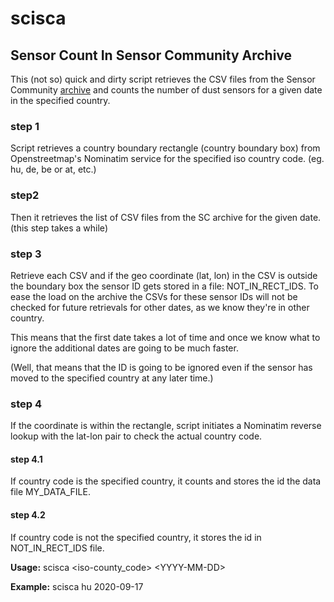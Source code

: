 # scisca


## Sensor Count In Sensor Community Archive

This (not so) quick and dirty script retrieves the CSV files from the Sensor Community [archive](http://archive.sensor.community) and counts the number of dust sensors for a given date in the specified country.

### step 1
Script retrieves a country boundary rectangle (country boundary box) from Openstreetmap's Nominatim service for the specified iso country code. (eg. hu, de, be or at, etc.)
### step2 
Then it retrieves the list of CSV files from the SC archive for the given date. (this step takes a while)
### step 3
Retrieve each CSV and if the geo coordinate (lat, lon) in the CSV is outside the boundary box the sensor ID gets stored in a file: NOT_IN_RECT_IDS.
To ease the load on the archive the CSVs for these sensor IDs will not be checked for future retrievals for other dates, as we know they're in other country.

This means that the first date takes a lot of time and once we know what to ignore the additional dates are going to be much faster.

(Well, that means that the ID is going to be ignored even if the sensor has moved to the specified country at any later time.)


### step 4
If the coordinate is within the rectangle, script initiates a Nominatim reverse lookup with the lat-lon pair to check the actual country code.
#### step 4.1
If country code is the specified country, it counts and stores the id the data file MY_DATA_FILE.
#### step 4.2
  If country code is not the specified country, it stores the id in NOT_IN_RECT_IDS file.


  __Usage:__ scisca \<iso-county_code\> \<YYYY-MM-DD\>


  __Example:__ scisca hu 2020-09-17
